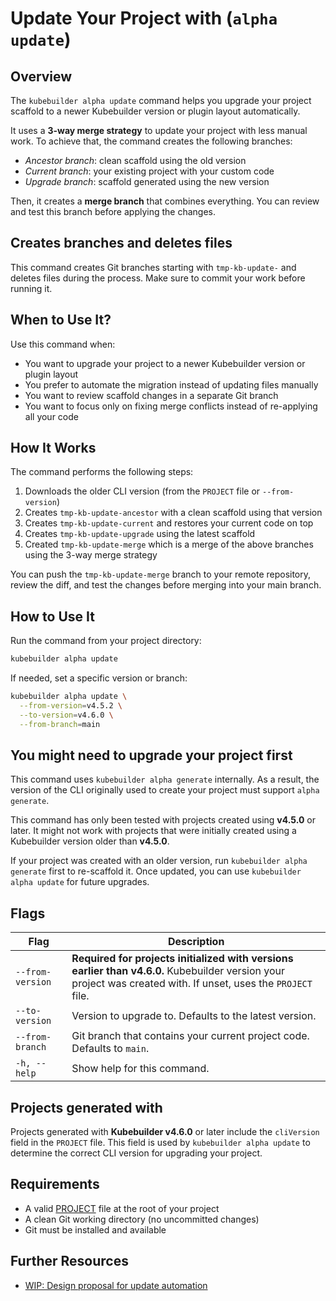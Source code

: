 # Update Your Project with (`alpha update`)

## Overview

The `kubebuilder alpha update` command helps you upgrade your project scaffold to a newer Kubebuilder version or plugin layout automatically.

It uses a **3-way merge strategy** to update your project with less manual work.
To achieve that, the command creates the following branches:

- *Ancestor branch*: clean scaffold using the old version
- *Current branch*: your existing project with your custom code
- *Upgrade branch*: scaffold generated using the new version

Then, it creates a **merge branch** that combines everything.
You can review and test this branch before applying the changes.

<aside class="note warning">
<h1>Creates branches and deletes files</h1>

This command creates Git branches starting with `tmp-kb-update-` and deletes files during the process.
Make sure to commit your work before running it.

</aside>

## When to Use It?

Use this command when:

- You want to upgrade your project to a newer Kubebuilder version or plugin layout
- You prefer to automate the migration instead of updating files manually
- You want to review scaffold changes in a separate Git branch
- You want to focus only on fixing merge conflicts instead of re-applying all your code

## How It Works

The command performs the following steps:

1. Downloads the older CLI version (from the `PROJECT` file or `--from-version`)
2. Creates `tmp-kb-update-ancestor` with a clean scaffold using that version
3. Creates `tmp-kb-update-current` and restores your current code on top
4. Creates `tmp-kb-update-upgrade` using the latest scaffold
5. Created `tmp-kb-update-merge` which is a merge of the above branches using the 3-way merge strategy

You can push the `tmp-kb-update-merge` branch to your remote repository,
review the diff, and test the changes before merging into your main branch.

## How to Use It

Run the command from your project directory:

```sh
kubebuilder alpha update
```

If needed, set a specific version or branch:

```sh
kubebuilder alpha update \
  --from-version=v4.5.2 \
  --to-version=v4.6.0 \
  --from-branch=main
```

<aside class="note warning">
<h1>You might need to upgrade your project first</h1>

This command uses `kubebuilder alpha generate` internally.
As a result, the version of the CLI originally used to create your project must support `alpha generate`.

This command has only been tested with projects created using **v4.5.0** or later.
It might not work with projects that were initially created using a Kubebuilder version older than **v4.5.0**.

If your project was created with an older version, run `kubebuilder alpha generate` first to re-scaffold it.
Once updated, you can use `kubebuilder alpha update` for future upgrades.
</aside>

## Flags

| Flag                | Description                                                                                                                                                    |
|---------------------|----------------------------------------------------------------------------------------------------------------------------------------------------------------|
| `--from-version`    | **Required for projects initialized with versions earlier than v4.6.0.** Kubebuilder version your project was created with. If unset, uses the `PROJECT` file. |
| `--to-version`      | Version to upgrade to. Defaults to the latest version.                                                                                                         |
| `--from-branch`     | Git branch that contains your current project code. Defaults to `main`.                                                                                        |
| `-h, --help`        | Show help for this command.                                                                                                                                    |

<aside class="note warning">
<h1>Projects generated with </h1>

Projects generated with **Kubebuilder v4.6.0** or later include the `cliVersion` field in the `PROJECT` file.
This field is used by `kubebuilder alpha update` to determine the correct CLI
version for upgrading your project.

</aside>

## Requirements

- A valid [PROJECT][project-config] file at the root of your project
- A clean Git working directory (no uncommitted changes)
- Git must be installed and available

## Further Resources

- [WIP: Design proposal for update automation](https://github.com/kubernetes-sigs/kubebuilder/pull/4302)

[project-config]: ../../reference/project-config.md
